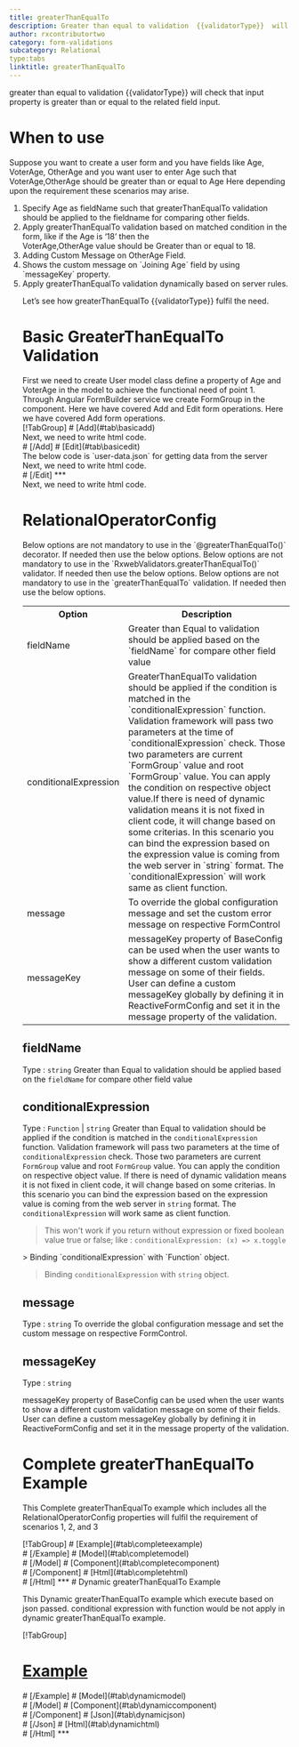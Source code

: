 ```yaml
---
title: greaterThanEqualTo 
description: Greater than equal to validation  {{validatorType}}  will check that input property is greater than or equal to the related field input.
author: rxcontributortwo
category: form-validations
subcategory: Relational
type:tabs
linktitle: greaterThanEqualTo
---
```


<div class="title-bar"><p>greater than equal to validation  {{validatorType}}  will check that input property is greater than or equal to the related field input.</p></div>

# When to use
Suppose you want to create a user form and you have fields like Age, VoterAge, OtherAge and you want user to enter Age such that VoterAge,OtherAge should be greater than or equal to Age Here depending upon the requirement these scenarios may arise.

<ol class='showHideElement'>
<li>Specify Age as fieldName such that greaterThanEqualTo validation should be applied to the fieldname for comparing other fields.</li>
<li>Apply greaterThanEqualTo validation based on matched condition in the form, like if the Age is ‘18’ then the </li>VoterAge,OtherAge value should be Greater than or equal to 18.
<li>Adding Custom Message on OtherAge Field.</li>
<li>Shows the custom message on `Joining Age` field by using `messageKey` property.</li>
<data-scope scope="['decorator','validator']">
<li>Apply greaterThanEqualTo validation dynamically based on server rules.</li>
</data-scope>

Let’s see how greaterThanEqualTo  {{validatorType}}  fulfil the need.

# Basic GreaterThanEqualTo Validation

<data-scope scope="['decorator','template-driven-directives','template-driven-decorators']">
First we need to create User model class define a property of Age and VoterAge  in the model to achieve the functional need of point 1. 
<div component="app-code" key="greaterThanEqualTo-add-model"></div> 
</data-scope>
Through Angular FormBuilder service we create FormGroup in the component.
<data-scope scope="['decorator']">
Here we have covered Add and Edit form operations. 
</data-scope>

<data-scope scope="['validator','template-driven-directives','template-driven-decorators']">
Here we have covered Add form operations. 
</data-scope>

<data-scope scope="['decorator']">
<div component="app-tabs" key="basic-operations"></div>
[!TabGroup]
# [Add](#tab\basicadd)
<div component="app-code" key="greaterThanEqualTo-add-component"></div> 
Next, we need to write html code.
<div component="app-code" key="greaterThanEqualTo-add-html"></div> 
<div component="app-example-runner" ref-component="app-greaterThanEqualTo-add"></div>
# [/Add]
# [Edit](#tab\basicedit)
<div component="app-code" key="greaterThanEqualTo-edit-component"></div> 
The below code is `user-data.json` for getting data from the server
<div component="app-code" key="greaterThanEqualTo-edit-json"></div> 
Next, we need to write html code.
<div component="app-code" key="greaterThanEqualTo-edit-html"></div> 
<div component="app-example-runner" ref-component="app-greaterThanEqualTo-edit"></div>
# [/Edit]
***
</data-scope>

<data-scope scope="['validator','template-driven-directives','template-driven-decorators']">
<div component="app-code" key="greaterThanEqualTo-add-component"></div> 
Next, we need to write html code.
<div component="app-code" key="greaterThanEqualTo-add-html"></div> 
<div component="app-example-runner" ref-component="app-greaterThanEqualTo-add"></div>
</data-scope>

# RelationalOperatorConfig

<data-scope scope="['decorator']">
Below options are not mandatory to use in the `@greaterThanEqualTo()` decorator. If needed then use the below options.
</data-scope>
<data-scope scope="['validator']">
Below options are not mandatory to use in the `RxwebValidators.greaterThanEqualTo()` validator. If needed then use the below options.
</data-scope>
<data-scope scope="['template-driven-directives','template-driven-decorators']">
Below options are not mandatory to use in the `greaterThanEqualTo` validation. If needed then use the below options.
</data-scope>

<table class="table table-bordered table-striped showHideElement">
<tr><th>Option</th><th>Description</th></tr>
<tr><td><a title="fieldName">fieldName</a></td><td>Greater than Equal to validation should be applied based on the `fieldName` for compare other field value</td></tr>
<tr><td><a  title="conditionalExpression">conditionalExpression</a></td><td>GreaterThanEqualTo validation should be applied if the condition is matched in the `conditionalExpression` function. Validation framework will pass two parameters at the time of `conditionalExpression` check. Those two parameters are current `FormGroup` value and root `FormGroup` value. You can apply the condition on respective object value.If there is need of dynamic validation means it is not fixed in client code, it will change based on some criterias. In this scenario you can bind the expression based on the expression value is coming from the web server in `string` format. The `conditionalExpression` will work same as client function.</td></tr>
<tr><td><a  title="message">message</a></td><td>To override the global configuration message and set the custom error message on respective FormControl</td></tr>
<tr><td><a (click)='scrollTo("#messageKey")' title="messageKey">messageKey</a></td><td>messageKey property of BaseConfig can be used when the user wants to show a different custom validation message on some of their fields. User can define a custom messageKey globally by defining it in ReactiveFormConfig and set it in the message property of the validation.</td></tr>
</table>

## fieldName 
Type :  `string` 
Greater than Equal to validation should be applied based on the `fieldName` for compare other field value 

<div component="app-code" key="greaterThanEqualTo-fieldNameExample-model"></div> 
<div component="app-example-runner" ref-component="app-greaterThanEqualTo-fieldName" title="greaterThanEqualTo {{validatorType}} with fieldName" key="fieldName"></div>

## conditionalExpression 
Type :  `Function`  |  `string` 
Greater than Equal to validation should be applied if the condition is matched in the `conditionalExpression` function. Validation framework will pass two parameters at the time of `conditionalExpression` check. Those two parameters are current `FormGroup` value and root `FormGroup` value. You can apply the condition on respective object value.
If there is need of dynamic validation means it is not fixed in client code, it will change based on some criterias. In this scenario you can bind the expression based on the expression value is coming from the web server in `string` format. The `conditionalExpression` will work same as client function.

> This won't work if you return without expression or fixed boolean value true or false; like : `conditionalExpression: (x) => x.toggle`

<data-scope scope="['validator','decorator']">
> Binding `conditionalExpression` with `Function` object.
<div component="app-code" key="greaterThanEqualTo-conditionalExpressionExampleFunction-model"></div> 
</data-scope>

> Binding `conditionalExpression` with `string` object.
<div component="app-code" key="greaterThanEqualTo-conditionalExpressionExampleString-model"></div> 

<div component="app-example-runner" ref-component="app-greaterThanEqualTo-conditionalExpression" title="greaterThanEqualTo {{validatorType}} with conditionalExpression" key="conditionalExpression"></div>

## message 
Type :  `string`
To override the global configuration message and set the custom message on respective FormControl.

<div component="app-code" key="greaterThanEqualTo-messageExample-model"></div> 
<div component="app-example-runner" ref-component="app-greaterThanEqualTo-message" title="greaterThanEqualTo {{validatorType}} with message" key="message"></div>

## messageKey
Type : `string`

messageKey property of BaseConfig can be used when the user wants to show a different custom validation message on some of their fields. User can define a custom messageKey globally by defining it in ReactiveFormConfig and set it in the message property of the validation.

<div component="app-code" key="greaterThanEqualTo-messageKeyExample-model"></div> 
<div component="app-example-runner" ref-component="app-greaterThanEqualTo-messageKey" title="greaterThanEqualTo {{validatorType}} with messageKey" key="messageKey"></div>

# Complete greaterThanEqualTo Example

This Complete greaterThanEqualTo example which includes all the RelationalOperatorConfig properties will fulfil the requirement of scenarios 1, 2, and 3

<div component="app-tabs" key="complete"></div>
[!TabGroup]
# [Example](#tab\completeexample)
<div component="app-example-runner" ref-component="app-greaterThanEqualTo-complete"></div>
# [/Example]
<data-scope scope="['decorator','template-driven-directives','template-driven-decorators']">
# [Model](#tab\completemodel)
<div component="app-code" key="greaterThanEqualTo-complete-model"></div> 
# [/Model]
</data-scope>
# [Component](#tab\completecomponent)
<div component="app-code" key="greaterThanEqualTo-complete-component"></div>
# [/Component]
# [Html](#tab\completehtml)
<div component="app-code" key="greaterThanEqualTo-complete-html"></div> 
# [/Html]
***

<data-scope scope="['decorator','validator']">
# Dynamic greaterThanEqualTo Example

This Dynamic greaterThanEqualTo example which execute based on json passed. conditional expression with function would be not apply in dynamic greaterThanEqualTo example. 

<div component="app-tabs" key="dynamic"></div>

[!TabGroup]
# [Example](#tab\dynamicexample)
<div component="app-example-runner" ref-component="app-greaterThanEqualTo-dynamic"></div>
# [/Example]
<data-scope scope="['decorator']">
# [Model](#tab\dynamicmodel)
<div component="app-code" key="greaterThanEqualTo-dynamic-model"></div>
# [/Model]
</data-scope>
# [Component](#tab\dynamiccomponent)
<div component="app-code" key="greaterThanEqualTo-dynamic-component"></div>
# [/Component]
# [Json](#tab\dynamicjson)
<div component="app-code" key="greaterThanEqualTo-dynamic-json"></div>
# [/Json]
# [Html](#tab\dynamichtml)
<div component="app-code" key="greaterThanEqualTo-dynamic-html"></div> 
# [/Html]
***
</data-scope>
